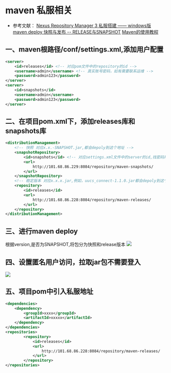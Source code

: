 # maven 私服相关
- 参考文献：
[Nexus Repository Manager 3 私服搭建 —— windows版](https://blog.csdn.net/cuncaojin/article/details/81270897 "Nexus Repository Manager 3 私服搭建 —— windows版")
[maven deploy 快照与发布 -- RELEASE与SNAPSHOT](https://blog.csdn.net/justlpf/article/details/84333238 "maven deploy 快照与发布 -- RELEASE与SNAPSHOT")
[Maven的使用教程](https://blog.csdn.net/qq_22172133/article/details/81666926 "Maven的使用教程")


## 一、maven根路径/conf/settings.xml,添加用户配置
```xml
<server>
	<id>releases</id> <!-- 对应pom文件中的repository的id -->
	<username>admin</username> <!-- 真实账号密码，如有需要联系运维 -->
	<password>admin123</password>
</server>
<server>
	<id>snapshots</id>
	<username>admin</username>
	<password>admin123</password>
</server>
```
## 二、在项目pom.xml下，添加releases库和snapshots库
```xml
<distributionManagement>
    <!-- 快照 对应x.x.-SNAPSHOT.jar,都会depoly到这个地址 -->
    <snapshotRepository>
        <id>snapshots</id> <!-- 对应settings.xml文件中的server的id,找密码用的 -->
        <url>
            http://101.68.86.229:8084/repository/maven-snapshots/
        </url>
    </snapshotRepository>
    <!-- 稳定版本 对应x.x.x.jar,例如，uucs_connect-1.1.0.jar都会depoly到这个地址 -->
	<repository>
		<id>releases</id>
		<url>
			http://101.68.86.228:8084/repository/maven-releases/
		</url>
	</repository>
</distributionManagement>
```

## 三、进行maven deploy
根据version,是否为SNAPSHOT,将包分为快照和release版本
![](https://www.showdoc.cc/server/api/common/visitfile/sign/6d7dfa14dc18c1a4276a5f4fa1914f21?showdoc=.jpg)

## 四、设置匿名用户访问，拉取jar包不需要登入
![](https://www.showdoc.cc/server/api/common/visitfile/sign/e3389d9d308f81d0cb9a1280f0edc033?showdoc=.jpg)

## 五、项目pom中引入私服地址

```xml
<dependencies>
    <dependency>
	    <groupId>xxxx</groupId>
	    <artifactId>xxxxx</artifactId>
    </dependency>
</dependencies>
<repositories>
        <repository>
            <id>releases</id>
            <url>
                http://101.68.86.228:8084/repository/maven-releases/
            </url>
        </repository>
</repositories>
```